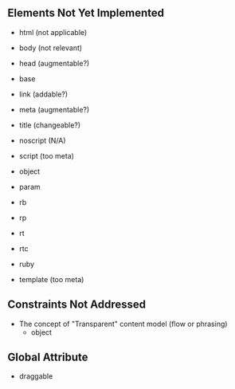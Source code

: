 Elements Not Yet Implemented
----------------------------


* html (not applicable)

* body (not relevant)
* head (augmentable?)

* base
* link (addable?)
* meta (augmentable?)
* title (changeable?)

* noscript (N/A)
* script (too meta)

* object
* param

* rb
* rp
* rt
* rtc
* ruby

* template (too meta)


Constraints Not Addressed
-------------------------

* The concept of "Transparent" content model (flow or phrasing)
  - object


Global Attribute
----------------

* draggable
